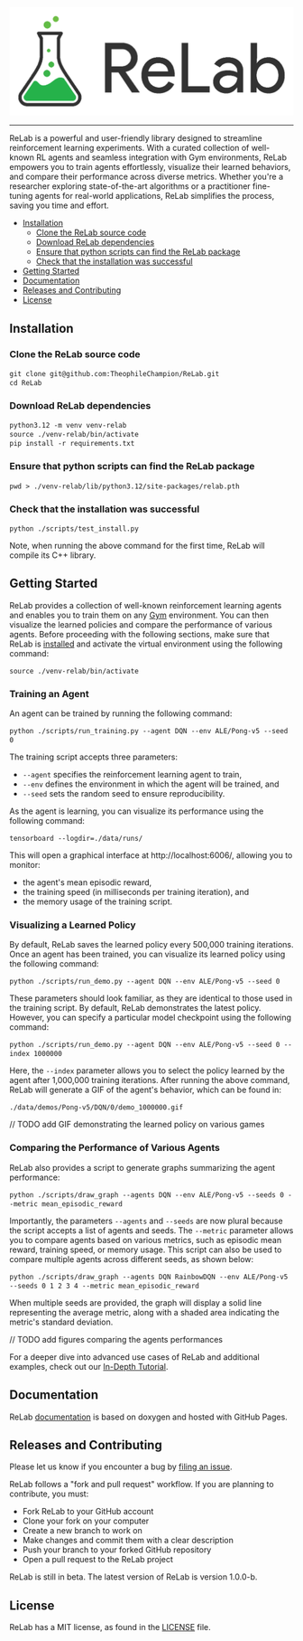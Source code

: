 ![ReLab Logo](relab-logo.png)

--------------------------------------------------------------------------------

ReLab is a powerful and user-friendly library designed to streamline 
reinforcement learning experiments. With a curated collection of well-known
RL agents and seamless integration with Gym environments, ReLab empowers you
to train agents effortlessly, visualize their learned behaviors, and compare
their performance across diverse metrics. Whether you're a researcher exploring 
state-of-the-art algorithms or a practitioner fine-tuning agents for real-world 
applications, ReLab simplifies the process, saving you time and effort.

<!-- toc -->
- [Installation](#installation)
  - [Clone the ReLab source code](#clone-the-relab-source-code)
  - [Download ReLab dependencies](#download-relab-dependencies)
  - [Ensure that python scripts can find the ReLab package](#ensure-that-python-scripts-can-find-the-relab-package)
  - [Check that the installation was successful](#check-that-the-installation-was-successful)
- [Getting Started](#getting-started)
- [Documentation](#documentation)
- [Releases and Contributing](#releases-and-contributing)
- [License](#license)
<!-- tocstop -->

## Installation

### Clone the ReLab source code

```
git clone git@github.com:TheophileChampion/ReLab.git
cd ReLab
```

### Download ReLab dependencies

```
python3.12 -m venv venv-relab
source ./venv-relab/bin/activate
pip install -r requirements.txt
```

### Ensure that python scripts can find the ReLab package

```
pwd > ./venv-relab/lib/python3.12/site-packages/relab.pth
```

### Check that the installation was successful

```
python ./scripts/test_install.py
```

Note, when running the above command for the first time, ReLab will compile its C++ library.

## Getting Started

ReLab provides a collection of well-known reinforcement learning agents and enables you to train them on any [Gym](https://gymnasium.farama.org/) environment.
You can then visualize the learned policies and compare the performance of various agents. 
Before proceeding with the following sections, make sure that ReLab is [installed](#installation) and activate the virtual environment using the following command:
```
source ./venv-relab/bin/activate
```

### Training an Agent

An agent can be trained by running the following command:
```
python ./scripts/run_training.py --agent DQN --env ALE/Pong-v5 --seed 0
```
The training script accepts three parameters:
- `--agent` specifies the reinforcement learning agent to train,
- `--env` defines the environment in which the agent will be trained, and
- `--seed` sets the random seed to ensure reproducibility.

As the agent is learning, you can visualize its performance using the following command:
```
tensorboard --logdir=./data/runs/
```
This will open a graphical interface at http://localhost:6006/, allowing you to monitor:
- the agent's mean episodic reward,
- the training speed (in milliseconds per training iteration), and
- the memory usage of the training script.

### Visualizing a Learned Policy

By default, ReLab saves the learned policy every 500,000 training iterations.
Once an agent has been trained, you can visualize its learned policy using the following command:
```
python ./scripts/run_demo.py --agent DQN --env ALE/Pong-v5 --seed 0
```
These parameters should look familiar, as they are identical to those used in the training script.
By default, ReLab demonstrates the latest policy.
However, you can specify a particular model checkpoint using the following command:
```
python ./scripts/run_demo.py --agent DQN --env ALE/Pong-v5 --seed 0 --index 1000000
```
Here, the `--index` parameter allows you to select the policy learned by the agent after 1,000,000 training iterations.
After running the above command, ReLab will generate a GIF of the agent's behavior, which can be found in:
```
./data/demos/Pong-v5/DQN/0/demo_1000000.gif
```

// TODO add GIF demonstrating the learned policy on various games

### Comparing the Performance of Various Agents

ReLab also provides a script to generate graphs summarizing the agent performance:
```
python ./scripts/draw_graph --agents DQN --env ALE/Pong-v5 --seeds 0 --metric mean_episodic_reward
```
Importantly, the parameters `--agents` and `--seeds` are now plural because the script accepts a list of agents and seeds.
The `--metric` parameter allows you to compare agents based on various metrics, such as episodic mean reward, training speed, or memory usage.
This script can also be used to compare multiple agents across different seeds, as shown below:
```
python ./scripts/draw_graph --agents DQN RainbowDQN --env ALE/Pong-v5 --seeds 0 1 2 3 4 --metric mean_episodic_reward
```
When multiple seeds are provided, the graph will display a solid line representing the average metric, along with a shaded area indicating the metric's standard deviation.

// TODO add figures comparing the agents performances

For a deeper dive into advanced use cases of ReLab and additional examples, check out our [In-Depth Tutorial](Tutorial).

## Documentation

ReLab [documentation](https://TheophileChampion.github.com/ReLab/) is based on doxygen and hosted with GitHub Pages.

## Releases and Contributing

Please let us know if you encounter a bug by [filing an issue](https://github.com/TheophileChampion/ReLab/issues).

ReLab follows a "fork and pull request" workflow. If you are planning to contribute, you must:
- Fork ReLab to your GitHub account
- Clone your fork on your computer
- Create a new branch to work on
- Make changes and commit them with a clear description
- Push your branch to your forked GitHub repository
- Open a pull request to the ReLab project

ReLab is still in beta. The latest version of ReLab is version 1.0.0-b.

## License

ReLab has a MIT license, as found in the [LICENSE](LICENSE) file.
